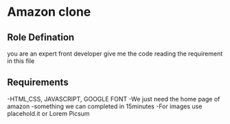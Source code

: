  # Amazon clone
 
## Role Defination
you are an expert front developer give me the code reading the requirement in this file
 
 ## Requirements

 -HTML,CSS, JAVASCRIPT, GOOGLE FONT
 -We just need the home page of amazon
 -something we can completed in 15minutes
 -For images use placehold.it or Lorem Picsum
